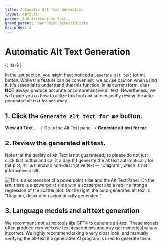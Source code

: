 ```yaml
---
title: Automatic Alt Text Generation
layout: default
parent: Add Alternative Text
grand_parent: PowerPoint Accessibility
nav_order: 2
---
```


# Automatic Alt Text Generation
{: .fs-9 }

In the [last section]({{site.baseurl}}/docs/PowerPoint/add-alt-text/how-to-add-alt-text/#2-write-and-edit-the-alt-text), you might have noticed a `Generate alt text` for me button. While this feature can be convenient, we advise caution when using it. It's essential to understand that this function, in its current form, does **NOT** always produce accurate or comprehensive alt text. Nevertheless, we will guide you on how to utilize this tool and subsequently review the auto-generated alt text for accuracy.

## 1. Click the `Generate alt text for me` button.

**View Alt Text …** → Go to the Alt Text panel  → **Generate alt text for me**

## 2. Review the generated alt text.

Note that the quality of Alt Text is not guaranteed, so please do not just click that button and call it a day. If I generate the alt text automatically for the plot, it'll just show a non-descriptive text -- "Diagram", which is not informative at all.

<img src="{{site.baseurl}}/assets/images/PowerPoint/alt-text-4.png" alt='This is a screenshot of a powerpoint slide and the Alt Text Panel. On the left, there is a powerpoint slide with a scatterplot and a red line fitting a regression of the scatter plot. On the right, the auto-generated alt text is "Diagram, description automatically generated."'>

## 3. Language models and alt text generation

We recommend not using tools like GPT4 to generate alt-text. These models often produce very verbose text descriptions and may get numerical values incorrect. We highly recommend taking a very close look, and manually verifying the alt-text if a generative AI program is used to generate them. 